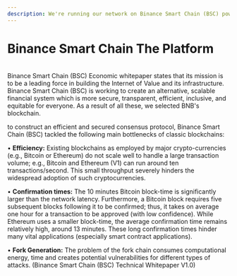 ```yaml
---
description: We're running our network on Binance Smart Chain (BSC) powerful blockchain
---
```


# Binance Smart Chain The Platform

\
Binance Smart Chain (BSC) Economic whitepaper states that its mission is to be a leading force in building the Internet of Value and its infrastructure. Binance Smart Chain (BSC) is working to create an alternative, scalable financial system which is more secure, transparent, efficient, inclusive, and equitable for everyone. As a result of all these, we selected BNB's blockchain.

to construct an efficient and secured consensus protocol, Binance Smart Chain (BSC) tackled the following main bottlenecks of classic blockchains:

&#x20;• **Efficiency:** Existing blockchains as employed by major crypto-currencies (e.g., Bitcoin or Ethereum) do not scale well to handle a large transaction volume; e.g., Bitcoin and Ethereum (V1) can run around ten transactions/second. This small throughput severely hinders the widespread adoption of such cryptocurrencies.

• **Confirmation times:** The 10 minutes Bitcoin block-time is significantly larger than the network latency. Furthermore, a Bitcoin block requires five subsequent blocks following it to be confirmed; thus, it takes on average one hour for a transaction to be approved (with low confidence). While Ethereum uses a smaller block-time, the average confirmation time remains relatively high, around 13 minutes. These long confirmation times hinder many vital applications (especially smart contract applications).

&#x20;• **Fork Generation:** The problem of the fork chain consumes computational energy, time and creates potential vulnerabilities for different types of attacks. (Binance Smart Chain (BSC) Technical Whitepaper V1.0)
